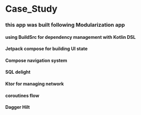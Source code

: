 # Case_Study

<h3> this app was built following Modularization app
<h4> using BuildSrc for dependency management with Kotlin DSL
<h4> Jetpack compose for building UI state
<h4> Compose navigation system
<h4> SQL delight
<h4> Ktor for managing network
<h4> coroutines flow
<h4> Dagger Hilt
